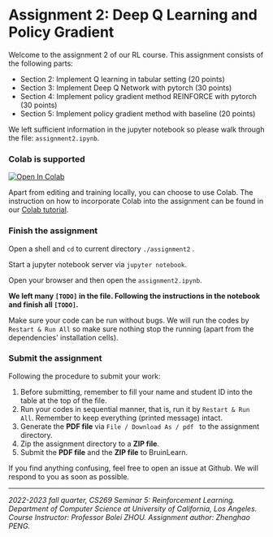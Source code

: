 # Assignment 2: Deep Q Learning and Policy Gradient



Welcome to the assignment 2 of our RL course. This assignment consists of the following parts:

* Section 2: Implement Q learning in tabular setting (20 points)
* Section 3: Implement Deep Q Network with pytorch (30 points)
* Section 4: Implement policy gradient method REINFORCE with pytorch (30 points)
* Section 5: Implement policy gradient method with baseline (20 points)

We left sufficient information in the jupyter notebook so please walk through the file: `assignment2.ipynb`.



### Colab is supported



<a target="_blank" href="https://colab.research.google.com/github/ucla-rlcourse/assignment-2022fall/blob/main/assignment2/assignment2.ipynb">
  <img src="https://colab.research.google.com/assets/colab-badge.svg" alt="Open In Colab"/>
</a>

<br>


Apart from editing and training locally, you can choose to use Colab. The instruction on how to incorporate Colab into the assignment can be found in our [Colab tutorial](../colab-tutorial.md).



### Finish the assignment

Open a shell and `cd` to current directory `./assignment2` . 

Start a jupyter notebook server via `jupyter notebook`. 

Open your browser and then open the `assignment2.ipynb`. 

**We left many `[TODO]` in the file. Following the instructions in the notebook and finish all `[TODO]`.** 

Make sure your code can be run without bugs. We will run the codes by `Restart & Run All` so make sure nothing stop the running (apart from the dependencies' installation cells).




### Submit the assignment

Following the procedure to submit your work:

1. Before submitting, remember to fill your name and student ID into the table at the top of the file.
2. Run your codes in sequential manner, that is, run it by `Restart & Run All`. Remember to keep everything (printed message) intact.
3. Generate the **PDF file** via `File / Download As / pdf ` to the assignment directory.
4. Zip the assignment directory to a **ZIP file**.
5. Submit the **PDF file** and the **ZIP file** to BruinLearn.




If you find anything confusing, feel free to open an issue at Github. We will respond to you as soon as possible.



------

*2022-2023 fall quarter, CS269 Seminar 5: Reinforcement Learning. Department of Computer Science at University of California, Los Angeles. Course Instructor: Professor Bolei ZHOU. Assignment author: Zhenghao PENG.*
